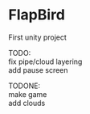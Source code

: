 # FlapBird
First unity project

TODO:  
fix pipe/cloud layering  
add pause screen  

TODONE:  
make game  
add clouds  
